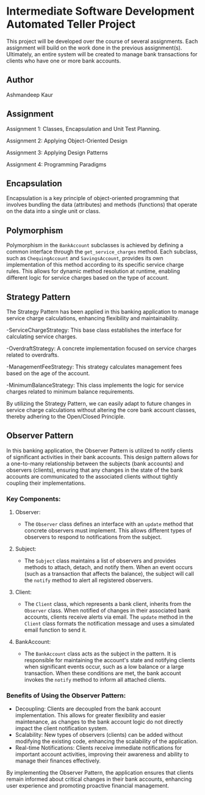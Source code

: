 # Intermediate Software Development Automated Teller Project
This project will be developed over the course of several assignments.  Each 
assignment will build on the work done in the previous assignment(s).  Ultimately, 
an entire system will be created to manage bank transactions for clients who 
have one or more bank accounts.

## Author
Ashmandeep Kaur

## Assignment
Assignment 1: Classes, Encapsulation and Unit Test Planning.

Assignment 2: Applying Object-Oriented Design

Assignment 3: Applying Design Patterns

Assignment 4: Programming Paradigms


## Encapsulation
Encapsulation is a key principle of object-oriented programming that involves bundling the data (attributes) and methods (functions) that operate on the data into a single unit or class.


## Polymorphism
Polymorphism in the `BankAccount` subclasses is achieved by defining a common interface through the `get_service_charges` method. Each subclass, such as `ChequingAccount` and `SavingsAccount`, provides its own implementation of this method according to its specific service charge rules. This allows for dynamic method resolution at runtime, enabling different logic for service charges based on the type of account.

## Strategy Pattern
The Strategy Pattern has been applied in this banking application to manage service charge calculations, enhancing flexibility and maintainability. 

-ServiceChargeStrategy: This base class establishes the interface for calculating service charges.

-OverdraftStrategy: A concrete implementation focused on service charges related to overdrafts.

-ManagementFeeStrategy: This strategy calculates management fees based on the age of the account.

-MinimumBalanceStrategy: This class implements the logic for service charges related to minimum balance requirements.

By utilizing the Strategy Pattern, we can easily adapt to future changes in service charge calculations without altering the core bank account classes, thereby adhering to the Open/Closed Principle.

## Observer Pattern

In this banking application, the Observer Pattern is utilized to notify clients of significant activities in their bank accounts. This design pattern allows for a one-to-many relationship between the subjects (bank accounts) and observers (clients), ensuring that any changes in the state of the bank accounts are communicated to the associated clients without tightly coupling their implementations.

### Key Components:

1. Observer: 
   - The `Observer` class defines an interface with an `update` method that concrete observers must implement. This allows different types of observers to respond to notifications from the subject.

2. Subject:
   - The `Subject` class maintains a list of observers and provides methods to attach, detach, and notify them. When an event occurs (such as a transaction that affects the balance), the subject will call the `notify` method to alert all registered observers.

3. Client:
   - The `Client` class, which represents a bank client, inherits from the `Observer` class. When notified of changes in their associated bank accounts, clients receive alerts via email. The `update` method in the `Client` class formats the notification message and uses a simulated email function to send it.

4. BankAccount:
   - The `BankAccount` class acts as the subject in the pattern. It is responsible for maintaining the account's state and notifying clients when significant events occur, such as a low balance or a large transaction. When these conditions are met, the bank account invokes the `notify` method to inform all attached clients.

### Benefits of Using the Observer Pattern:
- Decoupling: Clients are decoupled from the bank account implementation. This allows for greater flexibility and easier maintenance, as changes to the bank account logic do not directly impact the client notification system.
- Scalability: New types of observers (clients) can be added without modifying the existing code, enhancing the scalability of the application.
- Real-time Notifications: Clients receive immediate notifications for important account activities, improving their awareness and ability to manage their finances effectively.

By implementing the Observer Pattern, the application ensures that clients remain informed about critical changes in their bank accounts, enhancing user experience and promoting proactive financial management.
